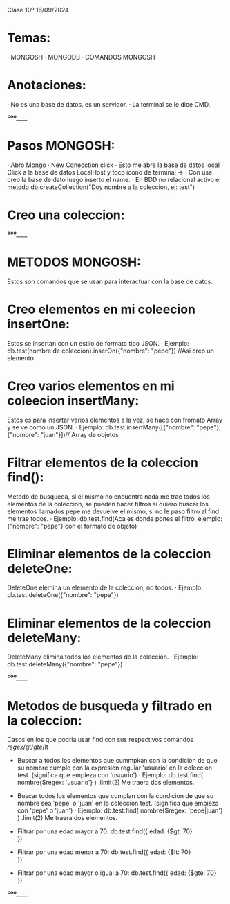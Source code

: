 Clase 10º 16/09/2024

# Temas:
· MONGOSH
· MONGODB
· COMANDOS MONGOSH

# Anotaciones:
· No es una base de datos, es un servidor.
· La terminal se le dice CMD.

___________________________________________________________________ººº_______________________________________________________________________

# Pasos MONGOSH:
· Abro Mongo
· New Conecction click
· Esto me abre la base de datos local
· Click a la base de datos LocalHost y toco icono de terminal ->
· Con use creo la base de dato luego inserto el name.
· En BDD no relacional activo el metodo db.createCollection("Doy nombre a la coleccion, ej: test")


# Creo una coleccion:
<!-- use UTN-TN-DIPLOMATURA //Use es para crear la coleccion, luego inserto el name.
switched to db UTN-TN-DIPLOMATURA
db.createCollection("test")
{ ok: 1 } //Signica que todo esta bien. 
UTN-TN-DIPLOMATURA -->

___________________________________________________________________ººº_______________________________________________________________________

# METODOS MONGOSH:
  Estos son comandos que se usan para interactuar con la base de datos.

# Creo elementos en mi coleecion insertOne:
  Estos se insertan con un estilo de formato tipo JSON.
· Ejemplo:
db.test(nombre de coleccion).inserOn({"nombre": "pepe"}) //Asi creo un elemento.

# Creo varios elementos en mi coleecion insertMany:
  Estos es para insertar varios elementos a la vez, se hace con fromato Array y se ve como un JSON.
· Ejemplo:
db.test.insertMany([{"nombre": "pepe"}, {"nombre": "juan"}])// Array de objetos

# Filtrar elementos de la coleccion find():
  Metodo de busqueda, si el mismo no encuentra nada me trae todos los elementos de la coleccion, se pueden hacer filtros 
  si quiero buscar los elementos llamados pepe me devuelve el mismo, si no le paso filtro al find me trae todos.
· Ejemplo:
db.test.find(Aca es donde pones el filtro, ejemplo: {"nombre": "pepe"} con el formato de objeto)

# Eliminar elementos de la coleccion deleteOne:
  DeleteOne elemina un elemento de la coleccion, no todos.
· Ejemplo:
db.test.deleteOne({"nombre": "pepe"})

# Eliminar elementos de la coleccion deleteMany:
  DeleteMany elimina todos los elementos de la coleccion.
· Ejemplo:
db.test.deleteMany({"nombre": "pepe"})

___________________________________________________________________ººº_______________________________________________________________________

# Metodos de busqueda y filtrado en la coleccion:
  Casos en los que podria usar find con sus respectivos comandos $regex/$gt/$gte/$lt

* Buscar a todos los elementos que cummpkan con la condicion de que su nombre cumple con la expresion regular 'usuario' en la coleccion test.
  (significa que empieza con 'usuario') 
· Ejemplo:
  db.test.find(
    nombre{$regex: 'usuario'}
   )
.limit(2) Me traera dos elementos.

* Buscar todos los elementos que cumplan con la condicion de que su nombre sea 'pepe' o 'juan' en la coleccion test.
  (significa que empieza con 'pepe' o 'juan') 
· Ejemplo:
db.test.find(
    nombre{$regex: 'pepe|juan'}
)
.limit(2) Me traera dos elementos.

* Filtrar por una edad mayor a 70:
db.test.find({
    edad: {$gt: 70}     
})

* Filtrar por una edad menor a 70:
db.test.find({
    edad: {$lt: 70}     
})

* Filtrar por una edad mayor o igual a 70:
db.test.find({
    edad: {$gte: 70}     
})


___________________________________________________________________ººº_______________________________________________________________________
